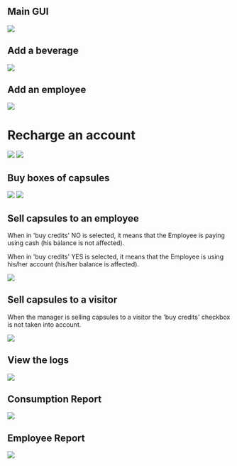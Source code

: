 ## Main GUI
![](figures/initial.png)

## Add a beverage
![](figures/add_beverage.png)

## Add an employee
![](figures/add_employee.png)

# Recharge an account
![](figures/recharge_employee.png)
![](figures/recharge_employee_conf.png)

## Buy boxes of capsules
![](figures/supply_box.png)
![](figures/supply_conf.png)

## Sell capsules to an employee

When in 'buy credits' NO is selected, it means that the Employee is paying using cash (his balance is not affected).

When in 'buy credits' YES is selected, it means that the Employee is using his/her account (his/her balance is affected).

![](figures/sale_employee.png)

## Sell capsules to a visitor

When the manager is selling capsules to a visitor the 'buy credits' checkbox is not taken into account.

![](figures/sale_visitor.png)

## View the logs
![](figures/log_menu.png)

## Consumption Report
![](figures/log_all.png)

## Employee Report
![](figures/log_employee.png)
